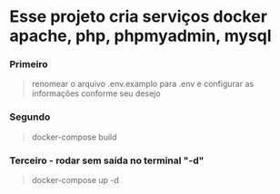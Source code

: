 # Esse projeto cria serviços docker apache, php, phpmyadmin, mysql
### Primeiro
> renomear o arquivo .env.examplo para .env e configurar as informações conforme seu desejo
### Segundo 
> docker-compose build
### Terceiro - rodar sem saída no terminal "-d"
> docker-compose up -d
